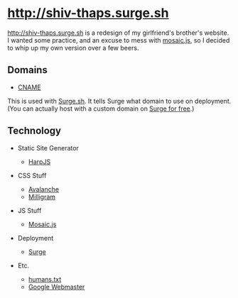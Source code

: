 http://shiv-thaps.surge.sh
======
http://shiv-thaps.surge.sh is a redesign of my girlfriend's brother's website. I wanted some practice, and an excuse to mess with [mosaic.js](https://github.com/maraisr/mosaic.js), so I decided to whip up my own version over a few beers.

## Domains
* [CNAME](https://github.com/iammatthias/Shiv-Thaps/blob/master/CNAME)

This is used with [Surge.sh](https://surge.sh). It tells Surge what domain to use on deployment. (You can actually host with a custom domain on [Surge for free](https://surge.sh/help/adding-a-custom-domain).)

## Technology
- Static Site Generator
	* [HarpJS](http://harpjs.com)

- CSS Stuff
	* [Avalanche](http://colourgarden.net/avalanche/)
	* [Milligram](http://milligram.github.io)

- JS Stuff
	* [Mosaic.js](https://github.com/maraisr/mosaic.js)

- Deployment
	* [Surge](https://surge.sh)

- Etc.
	* [humans.txt](http://humanstxt.org)
	* [Google Webmaster](http://www.google.com/webmasters/)

